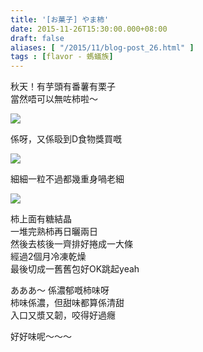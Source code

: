 ```yaml
---
title: '[お菓子] やま柿'
date: 2015-11-26T15:30:00.000+08:00
draft: false
aliases: [ "/2015/11/blog-post_26.html" ]
tags : [flavor - 螞蟻族]
---
```


秋天！有芋頭有番薯有栗子  
當然唔可以無咗柿啦～  

![](/images/kuniwa1.jpg)

係呀，又係𥄫到D食物獎買嘅  

![](/images/kuniwa.jpg)

細細一粒不過都幾重身喎老細  

![](/images/kuniwa2.jpg)

柿上面有糖結晶  
一堆完熟柿再日曬兩日  
然後去核後一齊排好捲成一大條  
經過2個月冷凍乾燥  
最後切成一舊舊包好OK跳起yeah  
  
あああ～ 係濃郁嘅柿味呀  
柿味係濃，但甜味都算係清甜  
入口又漿又韌，咬得好過癮  
  
好好味呢～～～

